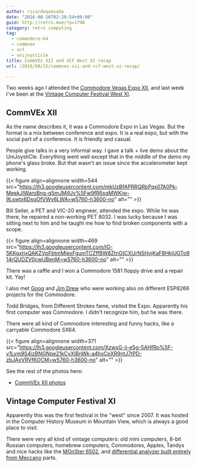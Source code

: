 ```yaml
---
author: ricardoquesada
date: "2016-08-16T02:20:54+00:00"
guid: http://retro.moe/?p=1798
category: retro computing
tag:
  - commodore-64
  - commvex
  - vcf
  - unijoysticle
title: CommVEx XII and VCF West XI recap
url: /2016/08/15/commvex-xii-and-vcf-west-xi-recap/

---
```

Two weeks ago I attended the [Commodore Vegas Expo XII](http://www.portcommodore.com/dokuwiki/doku.php?id=commvex:start), and last week I've been at the [Vintage Computer Festival West XI](http://vcfed.org/wp/festivals/vintage-computer-festival-west-xi/).

## CommVEx XII

As the name describes it, it was a Commodore Expo in Las Vegas. But the format is a mix between conference and expo. It is a real expo, but with the social part of a conference. It is friendly and casual.

People give talks in a very informal way. I gave a talk + live demo about the UniJoystiCle. Everything went well except that in the middle of the demo my phone's glass broke. But that wasn't an issue since the accelerometer kept working.

{{< figure align=alignnone width=544 src="https://lh3.googleusercontent.com/mkUzBfAPRRQRbPqs07A0Pk-MeekJlWaroBng-q5mJMjlUy%5Fw9fR6sgMWKiw-9Lswtx6DsgOfVWv6LWA=w5760-h3600-no" alt="" >}}

Bill Seiler, a PET and VIC-20 engineer, attended the expo. While he was there, he repaired a non-working PET 8032. I was lucky because I was sitting next to him and he taught me how to find broken components with a scope.

{{< figure align=alignnone width=469 src="https://lh3.googleusercontent.com/IG-5KKgxtjxQAKZVpFbtmMIexFgumTCZffBW8ZtnGtCXUrNSHvjKaF8HkjUGTo914rQUDZV0cwUBenM=w5760-h3600-no" alt="" >}}

There was a raffle and I won a Commodore 1581 floppy drive and a repair kit. Yay!

I also met [Goog](http://pdxcug.org/) and [Jim Drew](https://www.cbmstuff.com/) who were working also on different ESP8266 projects for the Commodore.

Todd Bridges, from Different Strokes fame, visited the Expo. Apparently his first computer was Commodore. I didn't recognize him, but he was there.

There were all kind of Commodore interesting and funny hacks, like a carryable Commodore SX64.

{{< figure align=alignnone width=371 src="https://lh3.googleusercontent.com/XzwsG-ii-e5g-5AHfRo%5F-v1Lvm9S4izBNGNpe21kCyXIBnWk-a4hxCpXR9ntJ7tPD-zbJAxVRVf6OCM=w5760-h3600-no" alt="" >}}

See the rest of the photos here:

- [CommVEx XII photos](https://get.google.com/albumarchive/111588202880883771967/album/AF1QipOVRwKDD5BxVWcrKmwMa5umNkYrY5ad40mDaeLd/AF1QipNTOZmesnIDuLRqpJjLmS5eEGgSIreyos1Mi_hN)

## Vintage Computer Festival XI

Apparently this was the first festival in the "west" since 2007. It was hosted in the Computer History Museum in Mountain View, which is always a good place to visit.

There were very all kind of vintage computers: old mini computers, 8-bit Russian computers, homebrew computers, Commodores, Apples, Tandys and nice hacks like the [MOnSter 6502](http://monster6502.com/), and [differential analyzer built entirely from Meccano](http://hackaday.com/2016/08/08/differential-analyzer-cranks-out-math-like-a-champ-at-vcf-2016/) parts.
